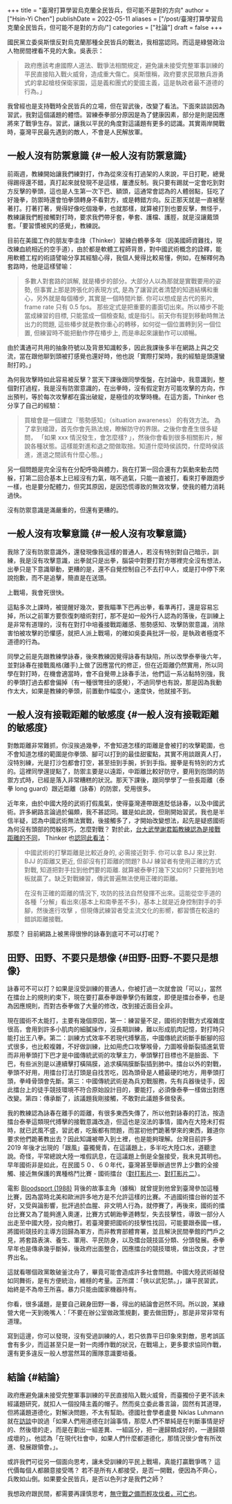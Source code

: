 +++
title = "臺灣打算學習烏克蘭全民皆兵，但可能不是對的方向"
author = ["Hsin-Yi Chen"]
publishDate = 2022-05-11
aliases = ["/post/臺灣打算學習烏克蘭全民皆兵，但可能不是對的方向/"]
categories = ["社論"]
draft = false
+++

國民黨立委吳斯懷反對烏克蘭那種全民皆兵的戰法，我相當認同。而這是綠營政治人物房間裡看不見的大象。吳表示：

> 政府應該考慮國際人道法、戰爭法相關規定，避免讓未接受完整軍事訓練的平民直接陷入戰火威脅，造成重大傷亡。吳斯懷稱，政府要求民眾散兵游勇式的拿起槍枝保衛家園，這是義和團式的愛國主義，這是執政者最不道德的行為。」

我曾經也是支持戰時全民皆兵的立場，但在習武後，改變了看法。下面來談談因為習武，我對這個議題的體悟。習練泰拳部分原因是為了健康因素，部分是則是因應將來了戰爭生存。習武，讓我以平民的角度對這議題有更多的認識。其實兩岸開戰時，臺灣平民最先遇到的敵人，不會是人民解放軍。


## 一般人沒有防禦意識 {#一般人沒有防禦意識}

前兩週，教練開始讓我們練對打，作為從來沒有打過架的人來說，平日打靶，總覺得踢得還不錯，真打起來就發現不是這樣，屢遭反制。我只要有踢就一定會吃到對方反擊的拳頭，這也是人生第一次下巴、額頭，這通常會認為的人體弱點，狂吃了好幾拳，防禦時還會怕拳頭轉身不看對方，或是轉錯方向。反正那天就是一直被壓著打。打著打著，覺得好像吃個幾拳，也就那樣，就算被打到也要反擊，無怪乎，教練讓我們輕接觸對打時，要求我們帶牙套，拳套、護檔、護脛，就是沒讓戴頭套。「要習慣被尻的感覺」，教練説。

目前在美國工作的朋友李圭烽（Thinker）習練白鶴拳多年（因美國師資難找，現改練血統相近的空手道），由於都是軟體工程師背景，對中國武術概念的詮釋，能用軟體工程的術語譬喻分享其經驗心得，我個人覺得比較易懂，例如，在解釋何為套路時，他是這樣譬喻：

> 多數人對套路的誤解, 就是椿步的部分。大部分人以為那就是實戰要用的姿勢, 但事實上那是誇張化的表現方式, 是為了讓習武者清楚的知道結構和重心，另外就是每個椿步, 其實是一個時間片斷. 你可以想成是古代的影片, frame rate 只有 0.5 fps。 那些定式是把重要的畫面切出來。所以椿步不能當成練習的目標, 只能當成一個檢查點, 或是指引。前天你有提到移動時無法出力的問題, 這些椿步就是教你重心的轉移，如何從一個位置轉到另一個位置, 但練習時不能把動作停在椿步上, 而是串起來讓動作可以順暢。

由於溝通可共用的抽象符號以及背景知識較多，因此我課後多半在網路上與之交流，當在跟他聊到頭被打感覺也還好時，他也説「實際打架時，我的經驗是頭還蠻耐打的。」

為何我攻擊時如此容易被反擊？當天下課後跟同學復盤，在討論中，我意識到，整個對打過程，我是沒有防禦意識的，在出拳時，沒有假定對方可能攻擊的方向，作出預判，等於每次攻擊都在露出破綻，是極佳的攻擊時機。在這方面，Thinker 也分享了自己的經驗：

> 買槍會是一個建立『態勢感知』（situation awareness） 的有效方法。 為了拿到槍證，首先你會先熟法規，瞭解防守的界限。之後你會產生很多疑問， 「如果 xxx 情況發生，會怎麼樣? 」，然後你會看到很多相關影片，解說各種狀態。這樣能對進和退之間做取捨。知道什麼時侯該閃，什麼時侯該進，進退之間該有什麼心態。」

另一個問題是完全沒有在分配呼吸與體力，我在打第一回合還有力氣動來動去閃躲，打第二回合基本上已經沒有力氣，喘不過氣，只能一直被打，看來打拳跟跑步一樣，也是要分配體力，但究其原因，是因恐慌導致的無效攻擊，使我的體力消耗過快。

沒有防禦意識是滿嚴重的，但還有更糟的。


## 一般人沒有攻擊意識 {#一般人沒有攻擊意識}

我除了沒有防禦意識外，還發現像我這樣的普通人，若沒有特別對自己暗示，訓練，我是沒有攻擊意識，出拳就只是出拳，腦袋中對要打對方哪裡完全沒有想法，出拳只是下意識舉動，更糟的是，還不自覺控制自己不去打中人，或是打中停下來說抱歉，而不是追擊，簡直是在送頭。

上戰場，我會死很快。

這點多次上課時，被提醒好幾次，要我瞄準下巴再出拳，看準再打，還是容易忘掉，所以之前軍方要恢復刺槍術對打，那不是如一般外行人認為的落後，在訓練上是非常有道理的，沒有在對打中培養接戰距離感、態勢感知、攻擊防禦意識，消除害怕被攻擊的恐懼感，就把人派上戰場，的確如吳委員批評一般，是執政者極度不道德的行為。

同學之前是先跟教練學詠春，後來教練因覺得詠春有缺陷，所以改學泰拳後六年，並對詠春在接戰風格(離手)上做了因應當代的修正，但在近距離仍然實用，所以同學在對打時，在機會適當時，會不自覺帶上詠春手法，他們這一系沾黏特別強，我的拳頭打過去都會偏掉（有一種很彆扭的感覺），不過同學也有說，那是因為我動作太大，如果是教練的拳頭，前置動作幅度小，速度快，他就接不到。


## 一般人沒有接戰距離的敏感度 {#一般人沒有接戰距離的敏感度}

對敵距離非常難抓，你沒挨過幾拳，不會知道怎樣的距離是會被打的攻擊範圍，也不會知道怎樣的範圍是你拳頭、腳可以打到的最佳甜蜜點，其實不用談跟真人打，沒特別練，光是打沙包都會打空，甚至扭到手腕，折到手指。握拳是有特別的方式的。這裡同學還提點了，防禦主要是以遠距，中距離比較好防守，要用到抱頭的防禦方式時，已經是落入非常糟糕的狀況。那天下課後，跟同學學了一些長距離（泰拳 long guard）跟近距離（詠春）的防禦，受用很多。

近年來，由於中國大陸的武術打假風氣，使得臺灣連帶跟進貶低詠春，以及中國武術。許多網路言論過於偏頗，我不甚認同。雖是如此說，但剛開始習武，我也是半信半疑，認為中國武術無法實戰，後接觸多了，才開始改變想法，起先是疑惑國術為何沒有頭部的閃躲技巧，怎麼對戰？ 對於此，[台大武學謝君韜教練認為是接戰距離的不同](https://www.youtube.com/watch?v=j4p7F9HHBbw)， Thinker 也[認同此看法](https://twitter.com/hychen/status/1470685476105654273)：

> 中國武術的打擊距離是比較近身的, 必需接近對手. 你可以拿 BJJ 來比對. BJJ 的距離又更近, 但卻沒有打距離的問題? BJJ 練習者有使用正確的方式對戰, 知道把對手拉到他們要的距離. 就算被泰拳打幾下又如何? 只要拖到地板就贏了。缺乏對戰練習，傳武普遍無法使用正確的距離。
>
> 在沒有正確的距離的情況下, 攻防的技法自然發揮不出來。這能從空手道的各種「分解」看出來(基本上和南拳差不多)，基本上就是近身控制對手的手腳，然後進行攻擊 ，但現傳武練習者受主流文化的影嚮，都習慣在較遠的錯誤距離接戰。

那麼？ 目前網路上被黑得很慘的詠春到底可不可以打呢？


## 田野、田野、不要只是想像 {#田野-田野-不要只是想像}

詠春可不可以打？如果是沒受訓練的普通人，你被打過一次就會說「可以」，當然在擂台上的規則約束下，現在要打贏泰拳跟拳擊仍有難度，即便是擂台泰拳，也是為因應規則，而對古泰拳做了大量的修改，改到接近面目全非。

現在國術不太能打，主要有幾個原因，第一：練習量不足，國術的對戰方式複雜度很高，會用到許多小肌肉的細膩操作，沒長期訓練，難以形成肌肉記憶，對打時只能打出王八拳。第二：訓練方式效率不若現代搏擊高，中國傳統武術斷手斷腳的招式很多，也比較複雜，不好做訓練，比如用虎口攻擊喉骨，力圖喉骨斷裂插進氣管而非用拳頭打下巴才是中國傳統武術的攻擊主力，拳頭擊打目標也不是臉面、下巴，有些派別是以連續擊打橫隔膜，追求橫隔膜斷裂插到肺中。擂台以外的對戰，拳頭不好用，用擂台打法打頭是自找苦吃，因為頭骨是人體最硬的地方，用拳頭打頭，拳峰骨頭會先斷。第三：中國傳統武術是為兵刃戰服務，先有兵器後徒手，因此擂台上的徒手競技環境不符合原始設計目的，要能打，必須像泰拳一樣做出對應改變。第四：傳承斷了，該議題我剛接觸，不敢對此議題多做發表。

我的教練認為詠春在離手的距離，有很多東西失傳了，所以他對詠春的打法，按造擂台泰拳這類現代搏擊的接戰意識改造，但這也是沒法的事情，國內在大陸未打假時，就已武風不盛，習武者，吃飯都有問題，而當初他們跪著學來的東西，難道你要求他們跪著教出去？因此知識被帶入到土裡，也是能夠理解。台灣目前許多 2019 年後才出現的「跟風」臺獨覺青，在這議題上，多半吃大陸口水，道聽塗說。奇怪，平常總說大陸一堆假訊息，在這議題上倒是全盤接受，我未見其明也。早年國術非是如此，在民國５０、６０年代，臺灣甚至舉辦過世界上少數的全接觸、接近無保護的異種格鬥比賽 - 國術擂台（[對打影片一](https://www.dailymotion.com/video/x6eez)、[對打影片二](https://www.youtube.com/watch?v=Zco4FmaJQrgl)）。

電影 [Bloodsport (1988)](https://www.imdb.com/title/tt0092675/) 背後的故事主角（據稱）就曾提到他曾到臺灣參加這種比賽，因為當時北美和歐洲許多地方是不允許這樣的比賽。不過國術擂台辦的並不好，又受與論影響，批評過於血腥、非文明人行為，就停賽了，再後來，國術的擂台比賽又為了能夠進入奧運，比賽方式朝跆拳道轉型，失去技擊性，導致一部分人出走至中國大陸，投向散打。若臺灣要把國術的技擊性找回，可能要跟泰國一樣，將國術競技的主導方回歸為軍方，而非教育部體育署，並且解決民間拳館的門戶之見，將套路表演、養生、軍用、平民防身，以及擂台競技區分類、分頭發展。泰拳早年也是傳承幾乎斷掉，後政府出面整合，因應擂台的競技環境，做出改良，才世界出名。

這就看哪個政黨敢破釜沈舟了，畢竟可能會造成許多社會問題。中國大陸武術越發如同舞術，是有方便統治，維穩的考量。正所謂：「俠以武犯禁。」，讓平民習武，始終是不為帝王所喜。暴力只能由國家機器持有。

你看，很多議題，是要自己親身田野一番，得出的結論會迥然不同。所以說，某綠營大佬一天到晚嘴人：「不要在辦公室做政策規劃，要去做田野」，那是非常非常有道理。

寫到這邊，你可以發現，沒有受過訓練的人，若只依靠平日印象來對敵，思考誤區會有多少，而這甚至只是一對一肉搏作戰的狀況，在戰場上，更多要求協同作戰，還有更多違反一般人想當然耳的團隊意識要培養。


## 結論 {#結論}

政府應避免讓未接受完整軍事訓練的平民直接陷入戰火威脅，而臺獨份子更不該未經議題研究，就扣人一個投降主義的帽子。然而吳立委此番言論，固然有其道理，但將議題道德化，對解決問題，不太有幫助。德國社會學者盧曼 Niklas Luhmann 就在[訪談](https://www.youtube.com/watch?v=Pp3NMB9G7yY)中說過「如果人們用道德在討論事情，那麼人們不單純是在判斷事情是好的、然後壞的走，而是在劃出一組差異、一組區分，把一邊歸類成好的，一邊歸類成壞的」。他認為「在現代社會中，如果人們什麼都道德化，那情況很少會有所改進、發展跟領會。」。

或許我們可從另一個面向思考，讓未受訓練的平民上戰場，真能打贏戰爭嗎？ 這代價每個人都願意接受嗎？ 若不是所有人都接受，是否一開戰，便因為不齊心，兵敗如山倒。如果要全民皆兵，是否以色列才是我們之師？

我想政府跟民間，都需要再謹慎思考，[無守戰之備而輕攻伐者，可亡也](https://hychen.me/post/%E7%84%A1%E5%AE%88%E6%88%B0%E4%B9%8B%E5%82%99%E8%80%8C%E8%BC%95%E6%94%BB%E4%BC%90%E8%80%85%E5%8F%AF%E4%BA%A1%E4%B9%9F/)。

